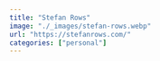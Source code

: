 ```yaml
---
title: "Stefan Rows"
image: "./_images/stefan-rows.webp"
url: "https://stefanrows.com/"
categories: ["personal"]
---
```


